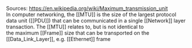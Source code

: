 Sources:
https://en.wikipedia.org/wiki/Maximum_transmission_unit
\
In computer networking, the [[MTU]] is the size of the largest protocol data unit ([[PDU]]) that can be communicated in a single [[Network]] layer transaction. The [[MTU]] relates to, but is not identical to the maximum [[Frame]] size that can be transported on the [[Data_Link_Layer]], e.g. [[Ethernet]] frame
